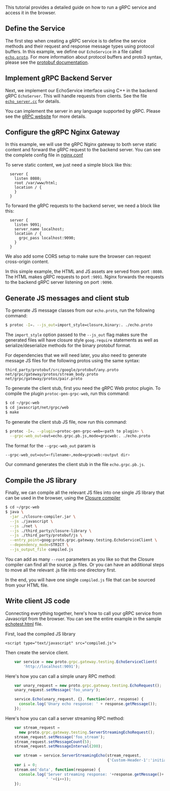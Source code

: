 This tutorial provides a detailed guide on how to run a gRPC service and access
it in the browser.


## Define the Service

The first step when creating a gRPC service is to define the service methods
and their request and response message types using protocol buffers. In this
example, we define our `EchoService` in a file called
[`echo.proto`](echo.proto). For more information about protocol buffers and
proto3 syntax, please see the [protobuf documentation][].


## Implement gRPC Backend Server

Next, we implement our EchoService interface using C++ in the backend gRPC
`EchoServer`. This will handle requests from clients. See the file
[`echo_server.cc`](echo_server.cc) for details.

You can implement the server in any language supported by gRPC. Please see
the [gRPC website][] for more details.



## Configure the gRPC Nginx Gateway

In this example, we will use the gRPC Nginx gateway to both serve static
content and forward the gRPC request to the backend server. You can see the
complete config file in [nginx.conf](./nginx.conf)

To serve static content, we just need a simple block like this:

```
  server {
    listen 8080;
    root /var/www/html;
    location / {
    }
  }
```

To forward the gRPC requests to the backend server, we need a block like
this:

```
  server {
    listen 9091;
    server_name localhost;
    location / {
      grpc_pass localhost:9090;
    }
  }
```

We also add some CORS setup to make sure the browser can request cross-origin
content.


In this simple example, the HTML and JS assets are served from port `:8080`.
The HTML makes gRPC requests to port `:9091`. Nginx forwards the requests to
the backend gRPC server listening on port `:9090`.



## Generate JS messages and client stub


To generate JS message classes from our `echo.proto`, run the following
command:

```sh
$ protoc -I=. --js_out=import_style=closure,binary:. ./echo.proto
```

The `import_style` option passed to the `--js_out` flag makes sure the
generated files will have closure style `goog.require` statements as well
as serialize/deserialize methods for the binary protobuf format.

For dependencies that we will need later, you also need to generate
message JS files for the following protos using the same syntax:
```
third_party/protobuf/src/google/protobuf/any.proto
net/grpc/gateway/protos/stream_body.proto
net/grpc/gateway/protos/pair.proto
```


To generate the client stub, first you need the gRPC Web protoc plugin.
To compile the plugin `protoc-gen-grpc-web`, run this command:

```sh
$ cd ~/grpc-web
$ cd javascript/net/grpc/web
$ make
```

To generate the client stub JS file, now run this command:

```sh
$ protoc -I=. --plugin=protoc-gen-grpc-web=<path to plugin> \
  --grpc-web_out=out=echo.grpc.pb.js,mode=grpcweb:. ./echo.proto
```

The format for the `--grpc-web_out` param is

```sh
--grpc-web_out=out=<filename>,mode=grpcweb:<output dir>
```

Our command generates the client stub in the file `echo.grpc.pb.js`.


## Compile the JS library


Finally, we can compile all the relevant JS files into one single JS library
that can be used in the browser, using the [Closure compiler][]

```sh
$ cd ~/grpc-web
$ java \
  -jar ./closure-compiler.jar \
  --js ./javascript \
  --js ./net \
  --js ./third_party/closure-library \
  --js ./third_party/protobuf/js \
  --entry_point=goog:proto.grpc.gateway.testing.EchoServiceClient \
  --dependency_mode=STRICT \
  --js_output_file compiled.js
```

You can add as many `--root` parameters as you like so that the Closure
compiler can find all the source .js files. Or you can have an additional steps
to move all the relevant .js file into one directory first.

In the end, you will have one single `compiled.js` file that can be sourced
from your HTML file.


## Write client JS code


Connecting everything together, here's how to call your gRPC
service from Javascript from the browser. You can see the entire example in the
sample [echotest.html](./echotest.html) file.

First, load the compiled JS library

```
<script type="text/javascript" src="compiled.js">
```

Then create the service client.

```js
    var service = new proto.grpc.gateway.testing.EchoServiceClient(
        'http://localhost:9091');
```


Here's how you can call a simple unary RPC method:

```js
    var unary_request = new proto.grpc.gateway.testing.EchoRequest();
    unary_request.setMessage('foo_unary');

    service.Echo(unary_request, {}, function(err, response) {
      console.log('Unary echo response: ' + response.getMessage());
    });
```

Here's how you can call a server streaming RPC method:

```js
    var stream_request =
      new proto.grpc.gateway.testing.ServerStreamingEchoRequest();
    stream_request.setMessage('foo_stream');
    stream_request.setMessageCount(5);
    stream_request.setMessageInterval(200);

    var stream = service.ServerStreamingEcho(stream_request,
                                             {'Custom-Header-1':'initial'});
    var i = 0;
    stream.on('data', function(response) {
      console.log('Server streaming response: '+response.getMessage()+
                  ' '+(i++));
    });
```


[protobuf documentation]:https://developers.google.com/protocol-buffers/
[gRPC website]:http://grpc.io
[Closure compiler]:https://developers.google.com/closure/compiler/
